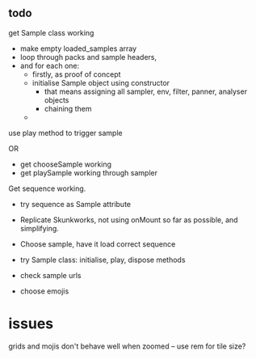 ## todo

<!-- todo next -->

get Sample class working

- make empty loaded_samples array
- loop through packs and sample headers,
- and for each one:
  - firstly, as proof of concept
  - initialise Sample object using constructor
    - that means assigning all sampler, env, filter, panner, analyser objects
    - chaining them
  -

use play method to trigger sample

OR

- get chooseSample working
- get playSample working through sampler

<!-- todo -->

Get sequence working.

- try sequence as Sample attribute
- Replicate Skunkworks, not using onMount so far as possible, and simplifying.
- Choose sample, have it load correct sequence
- try Sample class: initialise, play, dispose methods

- check sample urls
- choose emojis

# issues

grids and mojis don't behave well when zoomed – use rem for tile size?
